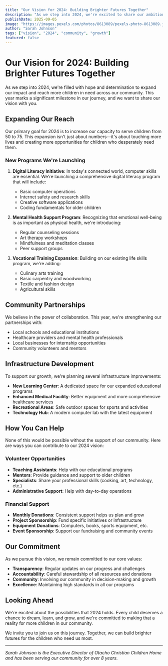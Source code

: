 ```yaml
---
title: "Our Vision for 2024: Building Brighter Futures Together"
description: "As we step into 2024, we're excited to share our ambitious plans to expand our impact and reach more children in need across our community."
publishDate: 2025-09-05
image: "https://images.pexels.com/photos/8613089/pexels-photo-8613089.jpeg?auto=compress&cs=tinysrgb&w=800"
author: "Sarah Johnson"
tags: ["vision", "2024", "community", "growth"]
featured: false
---
```


# Our Vision for 2024: Building Brighter Futures Together

As we step into 2024, we're filled with hope and determination to expand our impact and reach more children in need across our community. This year marks a significant milestone in our journey, and we want to share our vision with you.

## Expanding Our Reach

Our primary goal for 2024 is to increase our capacity to serve children from 50 to 75. This expansion isn't just about numbers—it's about touching more lives and creating more opportunities for children who desperately need them.

### New Programs We're Launching

1. **Digital Literacy Initiative**: In today's connected world, computer skills are essential. We're launching a comprehensive digital literacy program that will include:
   - Basic computer operations
   - Internet safety and research skills
   - Creative software applications
   - Coding fundamentals for older children

2. **Mental Health Support Program**: Recognizing that emotional well-being is as important as physical health, we're introducing:
   - Regular counseling sessions
   - Art therapy workshops
   - Mindfulness and meditation classes
   - Peer support groups

3. **Vocational Training Expansion**: Building on our existing life skills program, we're adding:
   - Culinary arts training
   - Basic carpentry and woodworking
   - Textile and fashion design
   - Agricultural skills

## Community Partnerships

We believe in the power of collaboration. This year, we're strengthening our partnerships with:
- Local schools and educational institutions
- Healthcare providers and mental health professionals
- Local businesses for internship opportunities
- Community volunteers and mentors

## Infrastructure Development

To support our growth, we're planning several infrastructure improvements:
- **New Learning Center**: A dedicated space for our expanded educational programs
- **Enhanced Medical Facility**: Better equipment and more comprehensive healthcare services
- **Recreational Areas**: Safe outdoor spaces for sports and activities
- **Technology Hub**: A modern computer lab with the latest equipment

## How You Can Help

None of this would be possible without the support of our community. Here are ways you can contribute to our 2024 vision:

### Volunteer Opportunities
- **Teaching Assistants**: Help with our educational programs
- **Mentors**: Provide guidance and support to older children
- **Specialists**: Share your professional skills (cooking, art, technology, etc.)
- **Administrative Support**: Help with day-to-day operations

### Financial Support
- **Monthly Donations**: Consistent support helps us plan and grow
- **Project Sponsorship**: Fund specific initiatives or infrastructure
- **Equipment Donations**: Computers, books, sports equipment, etc.
- **Event Sponsorship**: Support our fundraising and community events

## Our Commitment

As we pursue this vision, we remain committed to our core values:
- **Transparency**: Regular updates on our progress and challenges
- **Accountability**: Careful stewardship of all resources and donations
- **Community**: Involving our community in decision-making and growth
- **Excellence**: Maintaining high standards in all our programs

## Looking Ahead

We're excited about the possibilities that 2024 holds. Every child deserves a chance to dream, learn, and grow, and we're committed to making that a reality for more children in our community.

We invite you to join us on this journey. Together, we can build brighter futures for the children who need us most.

---

*Sarah Johnson is the Executive Director of Otacho Christian Children Home and has been serving our community for over 8 years.*

